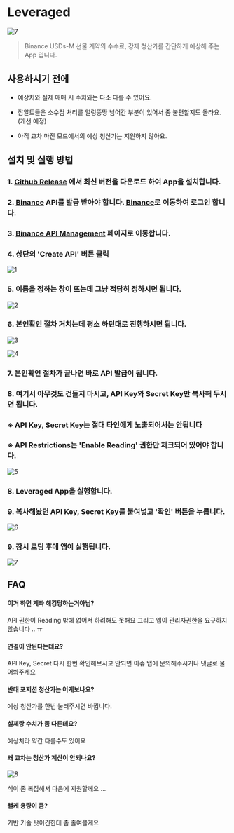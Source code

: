 # Leveraged

![7](https://user-images.githubusercontent.com/40688555/187996897-3b875758-52d2-477a-9fee-ccec42900661.png)

> Binance USDs-M 선물 계약의 수수료, 강제 청산가를 간단하게 예상해 주는 App 입니다.

## 사용하시기 전에

* 예상치와 실제 매매 시 수치와는 다소 다를 수 있어요.

* 잡알트들은 소수점 처리를 얼렁뚱땅 넘어간 부분이 있어서 좀 불편할지도 몰라요. (개선 예정)

* 아직 교차 마진 모드에서의 예상 청산가는 지원하지 않아요.

## 설치 및 실행 방법

### 1. [Github Release]() 에서 최신 버전을 다운로드 하여 App을 설치합니다.

### 2. [Binance](https://binance.com) API를 발급 받아야 합니다. [Binance](https://binance.com)로 이동하여 로그인 합니다.

### 3. [Binance API Management](https://www.binance.com/en/my/settings/api-management) 페이지로 이동합니다.

### 4. 상단의 'Create API' 버튼 클릭
![1](https://user-images.githubusercontent.com/40688555/188056705-59dc9431-d305-4fba-abc8-2e2ad640b453.png)

### 5. 이름을 정하는 창이 뜨는데 그냥 적당히 정하시면 됩니다.

![2](https://user-images.githubusercontent.com/40688555/187994877-9a9bae03-9a97-4951-8996-052bb44e050d.png)

### 6. 본인확인 절차 거치는데 평소 하던대로 진행하시면 됩니다.

![3](https://user-images.githubusercontent.com/40688555/187994878-1f06a71c-27e1-41a3-9e8b-083389d107ff.png)

![4](https://user-images.githubusercontent.com/40688555/187994880-84937357-909b-4771-ab90-40251c61d3c5.png)

### 7. 본인확인 절차가 끝나면 바로 API 발급이 됩니다.

### 8. 여기서 아무것도 건들지 마시고, API Key와 Secret Key만 복사해 두시면 됩니다.

### ※ API Key, Secret Key는 절대 타인에게 노출되어서는 안됩니다

### ※ API Restrictions는 'Enable Reading' 권한만 체크되어 있어야 합니다.

![5](https://user-images.githubusercontent.com/40688555/188056707-d0bbfa6c-916d-4778-a13e-e5c08853a7e1.png)

### 8. Leveraged App을 실행합니다.

### 9. 복사해놨던 API Key, Secret Key를 붙여넣고 '확인' 버튼을 누릅니다.

![6](https://user-images.githubusercontent.com/40688555/187996890-3f8b540e-6d83-4256-bed7-8c516f130f9b.png)

### 9. 잠시 로딩 후에 앱이 실행됩니다.

![7](https://user-images.githubusercontent.com/40688555/187996897-3b875758-52d2-477a-9fee-ccec42900661.png)

## FAQ

#### 이거 하면 계좌 해킹당하는거아님?

API 권한이 Reading 밖에 없어서 하려해도 못해요 그리고 앱이 관리자권한을 요구하지 않습니다 .. ㅠ

#### 연결이 안된다는데요?

API Key, Secret 다시 한번 확인해보시고 안되면 이슈 탭에 문의해주시거나 댓글로 물어봐주세요

#### 반대 포지션 청산가는 어케보나요?

예상 청산가를 한번 눌러주시면 바뀝니다.

#### 실제랑 수치가 좀 다른데요?

예상치라 약간 다를수도 있어요

#### 왜 교차는 청산가 계산이 안되나요?

![8](https://user-images.githubusercontent.com/40688555/188057367-ad77855f-4115-4293-a10d-1585be9aaf3a.png)

식이 좀 복잡해서 다음에 지원할께요 ...

#### 왤케 용량이 큼?

기반 기술 탓이긴한데 좀 줄여볼게요